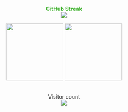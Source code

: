 <p align="center" style= " color : 35ad23; font-weight: bold;" >
    GitHub Streak <br>
    <img src="https://github-readme-streak-stats.herokuapp.com?user=solidsonder&theme=hacker" />
  
</p>
<p align="center">
  <img src="https://github-readme-stats.vercel.app/api?username=solidsonder&show_icons=true&theme=chartreuse-dark" height="150">
  <img src="https://github-readme-stats.vercel.app/api/top-langs/?username=solidsonder&layout=compact&theme=chartreuse-dark" height="150">
</p>
<p align="center">
 <br>Visitor count<br>
    <img src="https://profile-counter.glitch.me/solidsonder/count.svg" />
    </p>
